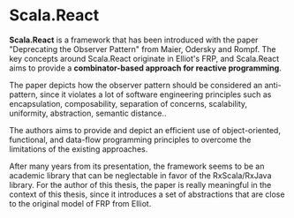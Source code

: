 # Scala.React

**Scala.React** is a framework that has been introduced with the paper "Deprecating the Observer Pattern" from Maier, Odersky and Rompf. The key concepts around Scala.React originate in Elliot's FRP, and Scala.React aims to provide a **combinator-based approach for reactive programming**.

The paper depicts how the observer pattern should be considered an anti-pattern, since it violates a lot of software engineering principles such as encapsulation, composability, separation of concerns, scalability, uniformity, abstraction, semantic distance..

The authors aims to provide and depict an efficient use of object-oriented, functional, and data-flow programming principles to overcome the limitations of the existing approaches.

After many years from its presentation, the framework seems to be an academic library that can be neglectable in favor of the RxScala/RxJava library. For the author of this thesis, the paper is really meaningful in the context of this thesis, since it introduces a set of abstractions that are close to the original model of FRP from Elliot.
